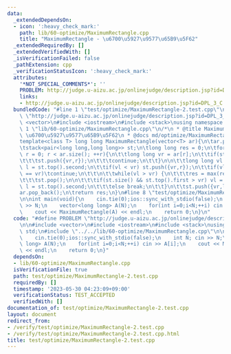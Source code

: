 ```yaml
---
data:
  _extendedDependsOn:
  - icon: ':heavy_check_mark:'
    path: lib/60-optimize/MaximumRectangle.cpp
    title: "MaximumRectangle - \u6700\u5927\u9577\u65B9\u5F62"
  _extendedRequiredBy: []
  _extendedVerifiedWith: []
  _isVerificationFailed: false
  _pathExtension: cpp
  _verificationStatusIcon: ':heavy_check_mark:'
  attributes:
    '*NOT_SPECIAL_COMMENTS*': ''
    PROBLEM: http://judge.u-aizu.ac.jp/onlinejudge/description.jsp?id=DPL_3_C
    links:
    - http://judge.u-aizu.ac.jp/onlinejudge/description.jsp?id=DPL_3_C
  bundledCode: "#line 1 \"test/optimize/MaximumRectangle-2.test.cpp\"\n#define PROBLEM\
    \ \"http://judge.u-aizu.ac.jp/onlinejudge/description.jsp?id=DPL_3_C\"\n\n#include\
    \ <vector>\n#include <iostream>\n#include <stack>\nusing namespace std;\n#line\
    \ 1 \"lib/60-optimize/MaximumRectangle.cpp\"\n/*\n * @title MaximumRectangle -\
    \ \u6700\u5927\u9577\u65B9\u5F62\n * @docs md/optimize/MaximumRectangle.md\n */\n\
    template<class T> long long MaximumRectangle(vector<T> ar){\n\tar.push_back(0);\n\
    \tstack<pair<long long,long long>> st;\n\tlong long res = 0;\n\tfor(long long\
    \ r = 0; r < ar.size(); ++r){\n\t\tlong long vr = ar[r];\n\t\tif(st.empty()){\n\
    \t\t\tst.push({vr,r});\n\t\t\tcontinue;\n\t\t}\n\n\t\tlong long vl = st.top().first,\
    \ l = st.top().second;\n\t\tif(vl < vr) st.push({vr,r});\n\t\tif(vl < vr || vl\
    \ == vr)\tcontinue;\n\t\t\n\t\twhile(vl > vr) {\n\t\t\tres = max(res,vl*(r - l));\n\
    \t\t\tst.pop();\n\n\t\t\tif(st.size() && st.top().first > vr) vl = st.top().first,\
    \ l = st.top().second;\n\t\t\telse break;\n\t\t}\n\t\tst.push({vr,l});\n\t}\n\t\
    ar.pop_back();\n\treturn res;\n}\n#line 8 \"test/optimize/MaximumRectangle-2.test.cpp\"\
    \n\nint main(void){\n    cin.tie(0);ios::sync_with_stdio(false);\n    int N; cin\
    \ >> N;\n    vector<long long> A(N);\n    for(int i=0;i<N;++i) cin >> A[i];\n\
    \    cout << MaximumRectangle(A) << endl;\n    return 0;\n}\n"
  code: "#define PROBLEM \"http://judge.u-aizu.ac.jp/onlinejudge/description.jsp?id=DPL_3_C\"\
    \n\n#include <vector>\n#include <iostream>\n#include <stack>\nusing namespace\
    \ std;\n#include \"../../lib/60-optimize/MaximumRectangle.cpp\"\n\nint main(void){\n\
    \    cin.tie(0);ios::sync_with_stdio(false);\n    int N; cin >> N;\n    vector<long\
    \ long> A(N);\n    for(int i=0;i<N;++i) cin >> A[i];\n    cout << MaximumRectangle(A)\
    \ << endl;\n    return 0;\n}"
  dependsOn:
  - lib/60-optimize/MaximumRectangle.cpp
  isVerificationFile: true
  path: test/optimize/MaximumRectangle-2.test.cpp
  requiredBy: []
  timestamp: '2023-05-30 04:23:09+09:00'
  verificationStatus: TEST_ACCEPTED
  verifiedWith: []
documentation_of: test/optimize/MaximumRectangle-2.test.cpp
layout: document
redirect_from:
- /verify/test/optimize/MaximumRectangle-2.test.cpp
- /verify/test/optimize/MaximumRectangle-2.test.cpp.html
title: test/optimize/MaximumRectangle-2.test.cpp
---
```

